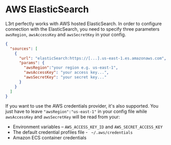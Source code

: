 # AWS ElasticSearch

L3rt perfectly works with AWS hosted ElasticSearch. In order to configure connection with the ElasticSearch, you need to 
specify three parameters `awsRegion`, `awsAccessKey` and `awsSecretKey` in your config.

```json
{
  "sources": [
    {
      "url": "elasticSearch:https://[...].us-east-1.es.amazonaws.com",
      "params": {
        "awsRegion":"your region e.g. us-east-1",
        "awsAccessKey": "your access key...",
        "awsSecretKey": "your secret key..."
      }
    }
  ]
}
```

If you want to use the AWS credentials provider, it's also supported. You just have to leave `"awsRegion":"us-east-1"` in your config file while
`awsAccessKey` and `awsSecretKey` will be read from your:
* Environment variables – `AWS_ACCESS_KEY_ID` and `AWS_SECRET_ACCESS_KEY` 
* The default credential profiles file - ` ~/.aws/credentials`
* Amazon ECS container credentials